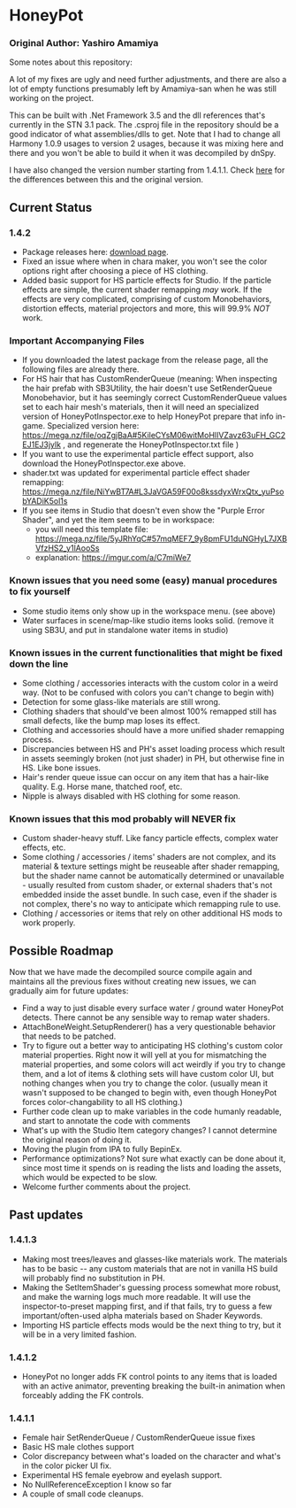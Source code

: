 # HoneyPot

### Original Author: Yashiro Amamiya

Some notes about this repository: 

A lot of my fixes are ugly and need further adjustments, and there are also a lot of empty functions presumably left by Amamiya-san when he was still working on the project. 

This can be built with .Net Framework 3.5 and the dll references that's currently in the STN 3.1 pack. The .csproj file in the repository should be a good indicator of what assemblies/dlls to get. Note that I had to change all Harmony 1.0.9 usages to version 2 usages, because it was mixing here and there and you won't be able to build it when it was decompiled by dnSpy. 

I have also changed the version number starting from 1.4.1.1. Check [here](#1411) for the differences between this and the original version. 

## Current Status

### 1.4.2
- Package releases here: [download page](https://github.com/nx98304/HoneyPot/releases).
- Fixed an issue where when in chara maker, you won't see the color options right after choosing a piece of HS clothing. 
- Added basic support for HS particle effects for Studio. If the particle effects are simple, the current shader remapping *may* work. If the effects are very complicated, comprising of custom Monobehaviors, distortion effects, material projectors and more, this will 99.9% *NOT* work. 

### Important Accompanying Files
- If you downloaded the latest package from the release page, all the following files are already there.
- For HS hair that has CustomRenderQueue (meaning: When inspecting the hair prefab with SB3Utility, the hair doesn't use SetRenderQueue Monobehavior, but it has seemingly correct CustomRenderQueue values set to each hair mesh's materials, then it will need an specialized version of HoneyPotInspector.exe to help HoneyPot prepare that info in-game. Specialized version here: https://mega.nz/file/oqZgjBaA#5KileCYsM06witMoHlIVZavz63uFH_GC2EJ1EJ3jylk , and regenerate the HoneyPotInspector.txt file )
- If you want to use the experimental particle effect support, also download the HoneyPotInspector.exe above.
- shader.txt was updated for experimental particle effect shader remapping: https://mega.nz/file/NiYwBT7A#L3JaVGA59F00o8kssdyxWrxQtx_yuPsobYADiK5ol1s
- If you see items in Studio that doesn't even show the "Purple Error Shader", and yet the item seems to be in workspace:
  - you will need this template file: https://mega.nz/file/5yJRhYqC#57mqMEF7_9y8pmFU1duNGHyL7JXBVfzHS2_y1lAooSs
  - explanation: https://imgur.com/a/C7miWe7

### Known issues that you need some (easy) manual procedures to fix yourself
- Some studio items only show up in the workspace menu. (see above)
- Water surfaces in scene/map-like studio items looks solid. (remove it using SB3U, and put in standalone water items in studio)

### Known issues in the current functionalities that might be fixed down the line
- Some clothing / accessories interacts with the custom color in a weird way. (Not to be confused with colors you can't change to begin with)
- Detection for some glass-like materials are still wrong. 
- Clothing shaders that should've been almost 100% remapped still has small defects, like the bump map loses its effect.
- Clothing and accessories should have a more unified shader remapping process. 
- Discrepancies between HS and PH's asset loading process which result in assets seemingly broken (not just shader) in PH, but otherwise fine in HS. Like bone issues.
- Hair's render queue issue can occur on any item that has a hair-like quality. E.g. Horse mane, thatched roof, etc.
- Nipple is always disabled with HS clothing for some reason. 

### Known issues that this mod probably will NEVER fix
- Custom shader-heavy stuff. Like fancy particle effects, complex water effects, etc. 
- Some clothing / accessories / items' shaders are not complex, and its material & texture settings might be reuseable after shader remapping, but the shader name cannot be automatically determined or unavailable - usually resulted from custom shader, or external shaders that's not embedded inside the asset bundle. In such case, even if the shader is not complex, there's no way to anticipate which remapping rule to use. 
- Clothing / accessories or items that rely on other additional HS mods to work properly. 

## Possible Roadmap

Now that we have made the decompiled source compile again and maintains all the previous fixes without creating new issues, we can gradually aim for future updates: 

- Find a way to just disable every surface water / ground water HoneyPot detects. There cannot be any sensible way to remap water shaders.
- AttachBoneWeight.SetupRenderer() has a very questionable behavior that needs to be patched.
- Try to figure out a better way to anticipating HS clothing's custom color material properties. Right now it will yell at you for mismatching the material properties, and some colors will act weirdly if you try to change them, and a lot of items & clothing sets will have custom color UI, but nothing changes when you try to change the color. (usually mean it wasn't supposed to be changed to begin with, even though HoneyPot forces color-changability to all HS clothing.) 
- Further code clean up to make variables in the code humanly readable, and start to annotate the code with comments
- What's up with the Studio Item category changes? I cannot determine the original reason of doing it. 
- Moving the plugin from IPA to fully BepinEx. 
- Performance optimizations? Not sure what exactly can be done about it, since most time it spends on is reading the lists and loading the assets, which would be expected to be slow. 
- Welcome further comments about the project. 

## Past updates

### 1.4.1.3
- Making most trees/leaves and glasses-like materials work. The materials has to be basic -- any custom materials that are not in vanilla HS build will probably find no substitution in PH. 
- Making the SetItemShader's guessing process somewhat more robust, and make the warning logs much more readable. It will use the inspector-to-preset mapping first, and if that fails, try to guess a few important/often-used alpha materials based on Shader Keywords. 
- Importing HS particle effects mods would be the next thing to try, but it will be in a very limited fashion. 

### 1.4.1.2
- HoneyPot no longer adds FK control points to any items that is loaded with an active animator, preventing breaking the built-in animation when forceably adding the FK controls. 

### 1.4.1.1
- Female hair SetRenderQueue / CustomRenderQueue issue fixes
- Basic HS male clothes support
- Color discrepancy between what's loaded on the character and what's in the color picker UI fix. 
- Experimental HS female eyebrow and eyelash support. 
- No NullReferenceException I know so far
- A couple of small code cleanups.

